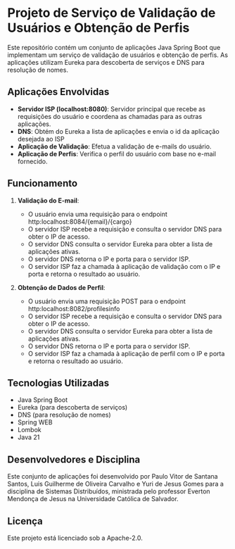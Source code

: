 

# Projeto de Serviço de Validação de Usuários e Obtenção de Perfis


Este repositório contém um conjunto de aplicações Java Spring Boot que implementam um serviço de validação de usuários e obtenção de perfis. As aplicações utilizam Eureka para descoberta de serviços e DNS para resolução de nomes.

## Aplicações Envolvidas

- **Servidor ISP (localhost:8080)**: Servidor principal que recebe as requisições do usuário e coordena as chamadas para as outras aplicações.
- **DNS**: Obtém do Eureka a lista de aplicações e envia o id da aplicação desejada ao ISP
- **Aplicação de Validação**: Efetua a validação de e-mails do usuário.
- **Aplicação de Perfis**: Verifica o perfil do usuário com base no e-mail fornecido.

## Funcionamento

1. **Validação do E-mail**:
   - O usuário envia uma requisição para o endpoint http:localhost:8084/{email}/{cargo}
   - O servidor ISP recebe a requisição e consulta o servidor DNS para obter o IP de acesso.
   - O servidor DNS consulta o servidor Eureka para obter a lista de aplicações ativas.
   - O servidor DNS retorna o IP e porta para o servidor ISP.
   - O servidor ISP faz a chamada à aplicação de validação com o IP e porta e retorna o resultado ao usuário.

2. **Obtenção de Dados de Perfil**:
   - O usuário envia uma requisição POST para o endpoint http:localhost:8082/profilesinfo
   - O servidor ISP recebe a requisição e consulta o servidor DNS para obter o IP de acesso.
   - O servidor DNS consulta o servidor Eureka para obter a lista de aplicações ativas.
   - O servidor DNS retorna o IP e porta para o servidor ISP.
   - O servidor ISP faz a chamada à aplicação de perfil com o IP e porta e retorna o resultado ao usuário.

## Tecnologias Utilizadas

- Java Spring Boot
- Eureka (para descoberta de serviços)
- DNS (para resolução de nomes)
- Spring WEB
- Lombok
- Java 21

## Desenvolvedores e Disciplina

Este conjunto de aplicações foi desenvolvido por Paulo Vitor de Santana Santos, Luis Guilherme de Oliveira Carvalho e Yuri de Jesus Gomes para a disciplina de Sistemas Distribuídos, ministrada pelo professor Everton Mendonça de Jesus na Universidade Católica de Salvador.

## Licença

Este projeto está licenciado sob a Apache-2.0.
